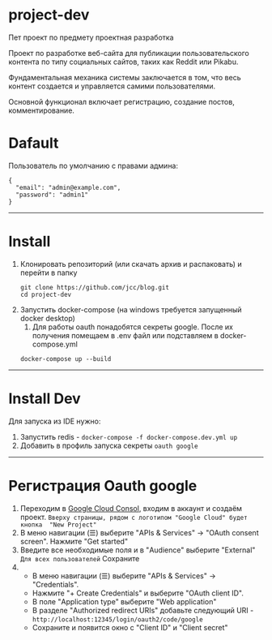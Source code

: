 # project-dev
Пет проект по предмету проектная разработка

Проект по разработке веб-сайта для публикации пользовательского контента по типу социальных сайтов, таких как Reddit или Pikabu.

Фундаментальная механика системы заключается в том, что весь контент создается и управляется самими пользователями.

Основной функционал включает регистрацию, создание постов, комментирование.

# Dafault
Пользователь по умолчанию с правами админа:
```
{
  "email": "admin@example.com",
  "password": "admin1"
}
```

---
# Install
1.  Клонировать репозиторий (или скачать архив и распаковать) и перейти в папку
    ```shell
    git clone https://github.com/jcc/blog.git
    cd project-dev
    ```
2.  Запустить docker-compose (на windows требуется запущенный docker desktop)
    1.  Для работы oauth понадобятся секреты google. После их получения помещаем в .env файл или подставляем в docker-compose.yml
    ```shell
    docker-compose up --build
    ```
---
# Install Dev
Для запуска из IDE нужно:
1.  Запустить redis - ```docker-compose -f docker-compose.dev.yml up```
2.  Добавить в профиль запуска секреты `oauth google`
---
# Регистрация Oauth google
1.  Переходим в [Google Cloud Consol](https://console.cloud.google.com/welcome), входим в аккаунт и создаём проект.
    `Вверху страницы, рядом с логотипом "Google Cloud" будет кнопка  "New Project"`
2.  В меню навигации (☰) выберите "APIs & Services" -> "OAuth consent screen".
    Нажмите "Get started"
3.  Введите все необходимые поля и в "Audience" выберите "External" `Для всех пользователей`
    Сохраните
4.  
    *  В меню навигации (☰) выберите "APIs & Services" -> "Credentials".
    *  Нажмите "+ Create Credentials" и выберите "OAuth client ID".
    *  В поле "Application type" выберите "Web application"
    *  В разделе "Authorized redirect URIs" добавьте следующий URI - ```http://localhost:12345/login/oauth2/code/google```
    *  Сохраните и появится окно с "Client ID" и "Client secret"
